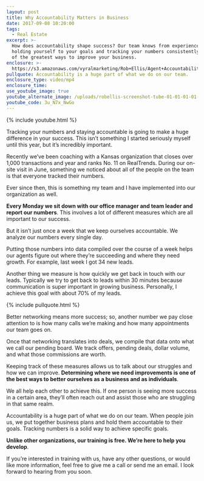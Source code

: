 ```yaml
---
layout: post
title: Why Accountability Matters in Business
date: 2017-09-08 10:20:00
tags:
  - Real Estate
excerpt: >-
  How does accountability shape success? Our team knows from experience that
  holding yourself to your goals and tracking your numbers consistently are two
  of the greatest ways to improve your business.
enclosure: >-
  https://s3.amazonaws.com/vyralmarketing/Rob+Ellis/Agent+Accountability+-+Central+Ohio+Real+Estate+Agent.mp4
pullquote: Accountability is a huge part of what we do on our team.
enclosure_type: video/mp4
enclosure_time:
use_youtube_image: true
youtube_alternate_image: /uploads/robellis-screenshot-tube-01-01-01-01-01-01-01-01-01-01-01-01-01.jpg
youtube_code: 3u_N7x_NwGo
---
```



{% include youtube.html %}

Tracking your numbers and staying accountable is going to make a huge difference in your success. This isn’t something I started seriously myself until this year, but it’s incredibly important.

Recently we’ve been coaching with a Kansas organization that closes over 1,000 transactions and year and ranks No. 11 on RealTrends. During our on-site visit in June, something we noticed about all of the people on the team is that everyone tracked their numbers.

Ever since then, this is something my team and I have implemented into our organization as well.

**Every Monday we sit down with our office manager and team leader and report our numbers**. This involves a lot of different measures which are all important to our success.

But it isn’t just once a week that we keep ourselves accountable. We analyze our numbers every single day.

Putting those numbers into data compiled over the course of a week helps our agents figure out where they’re succeeding and where they need growth. For example, last week I got 34 new leads.

Another thing we measure is how quickly we get back in touch with our leads. Typically we try to get back to leads within 30 minutes because communication is super important in growing business. Personally, I achieve this goal with about 70% of my leads.

{% include pullquote.html %}

Better networking means more success; so, another number we pay close attention to is how many calls we’re making and how many appointments our team goes on.

Once that networking translates into deals, we compile that data onto what we call our pending board. We track offers, pending deals, dollar volume, and what those commissions are worth.

Keeping track of these measures allows us to talk about our struggles and how we can improve. **Determining where we need improvements is one of the best ways to better ourselves as a business and as individuals**.

We all help each other to achieve this. If one person is seeing more success in a certain area, they’ll often reach out and assist those who are struggling in that same realm.

Accountability is a huge part of what we do on our team. When people join us, we put together business plans and hold them accountable to their goals. Tracking numbers is a solid way to achieve specific goals.

**Unlike other organizations, our training is free. We’re here to help you develop**.

If you’re interested in training with us, have any other questions, or would like more information, feel free to give me a call or send me an email. I look forward to hearing from you soon.